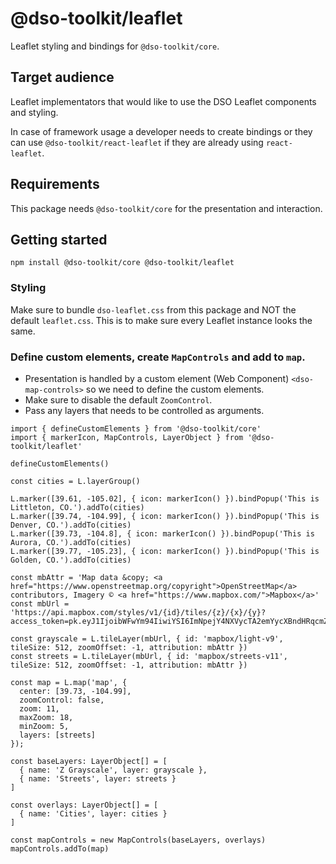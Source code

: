 # @dso-toolkit/leaflet

Leaflet styling and bindings for `@dso-toolkit/core`.

## Target audience

Leaflet implementators that would like to use the DSO Leaflet components and styling.

In case of framework usage a developer needs to create bindings or they can use `@dso-toolkit/react-leaflet` if they are already using `react-leaflet`.

## Requirements

This package needs `@dso-toolkit/core` for the presentation and interaction.

## Getting started

```
npm install @dso-toolkit/core @dso-toolkit/leaflet
```

### Styling

Make sure to bundle `dso-leaflet.css` from this package and NOT the default `leaflet.css`. This is to make sure every Leaflet instance looks the same.

### Define custom elements, create `MapControls` and add to `map`.

* Presentation is handled by a custom element (Web Component) `<dso-map-controls>` so we need to define the custom elements.
* Make sure to disable the default `ZoomControl`.
* Pass any layers that needs to be controlled as arguments.

```tsx
import { defineCustomElements } from '@dso-toolkit/core'
import { markerIcon, MapControls, LayerObject } from '@dso-toolkit/leaflet'

defineCustomElements()

const cities = L.layerGroup()

L.marker([39.61, -105.02], { icon: markerIcon() }).bindPopup('This is Littleton, CO.').addTo(cities)
L.marker([39.74, -104.99], { icon: markerIcon() }).bindPopup('This is Denver, CO.').addTo(cities)
L.marker([39.73, -104.8], { icon: markerIcon() }).bindPopup('This is Aurora, CO.').addTo(cities)
L.marker([39.77, -105.23], { icon: markerIcon() }).bindPopup('This is Golden, CO.').addTo(cities)

const mbAttr = 'Map data &copy; <a href="https://www.openstreetmap.org/copyright">OpenStreetMap</a> contributors, Imagery © <a href="https://www.mapbox.com/">Mapbox</a>'
const mbUrl = 'https://api.mapbox.com/styles/v1/{id}/tiles/{z}/{x}/{y}?access_token=pk.eyJ1IjoibWFwYm94IiwiYSI6ImNpejY4NXVycTA2emYycXBndHRqcmZ3N3gifQ.rJcFIG214AriISLbB6B5aw'

const grayscale = L.tileLayer(mbUrl, { id: 'mapbox/light-v9', tileSize: 512, zoomOffset: -1, attribution: mbAttr })
const streets = L.tileLayer(mbUrl, { id: 'mapbox/streets-v11', tileSize: 512, zoomOffset: -1, attribution: mbAttr })

const map = L.map('map', {
  center: [39.73, -104.99],
  zoomControl: false,
  zoom: 11,
  maxZoom: 18,
  minZoom: 5,
  layers: [streets]
});

const baseLayers: LayerObject[] = [
  { name: 'Z Grayscale', layer: grayscale },
  { name: 'Streets', layer: streets }
]

const overlays: LayerObject[] = [
  { name: 'Cities', layer: cities }
]

const mapControls = new MapControls(baseLayers, overlays)
mapControls.addTo(map)
```
